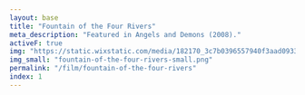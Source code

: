 ```yaml
---
layout: base
title: "Fountain of the Four Rivers"
meta_description: "Featured in Angels and Demons (2008)."
activeF: true
img: "https://static.wixstatic.com/media/182170_3c7b0396557940f3aad093309dd7be43~mv2.jpg"
img_small: "fountain-of-the-four-rivers-small.png"
permalink: "/film/fountain-of-the-four-rivers"
index: 1
---
```

